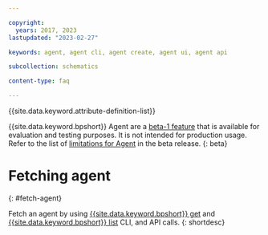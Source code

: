 ```yaml
---

copyright:
  years: 2017, 2023
lastupdated: "2023-02-27"

keywords: agent, agent cli, agent create, agent ui, agent api

subcollection: schematics

content-type: faq

---
```


{{site.data.keyword.attribute-definition-list}}

{{site.data.keyword.bpshort}} Agent are a [beta-1 feature](/docs/schematics?topic=schematics-agent-beta-limitations) that is available for evaluation and testing purposes. It is not intended for production usage. Refer to the list of [limitations for Agent](/docs/schematics?topic=schematics-agent-beta-limitations) in the beta release.
{: beta}

# Fetching agent
{: #fetch-agent}

Fetch an agent by using [{{site.data.keyword.bpshort}} get](/docs/schematics?topic=schematics-schematics-cli-reference#schematics-agents-get) and [{{site.data.keyword.bpshort}} list](/docs/schematics?topic=schematics-schematics-cli-reference#schematics-agent-list) CLI, and API calls.
{: shortdesc} 


